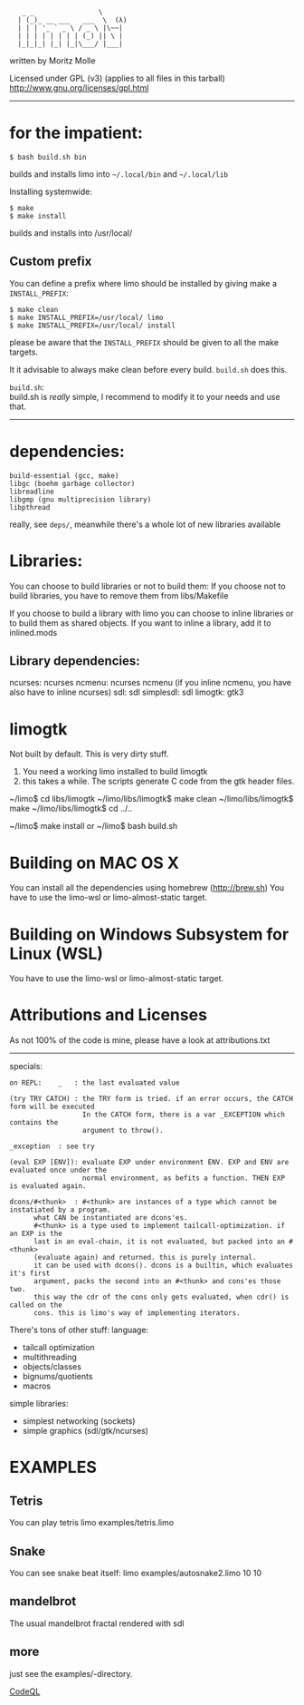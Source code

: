 
	   _ _                \
      | (_)_ __ ___   ___  \  (λ)
      | | | '_ ` _ \ / _ \ |\~~|
      | | | | | | | | (_) || \ |
      |_|_|_| |_| |_|\___/ |___|

       
	   
written by Moritz Molle

Licensed under GPL (v3) (applies to all files in this tarball)
http://www.gnu.org/licenses/gpl.html

____

# for the impatient:

	$ bash build.sh bin
	
builds and installs limo into `~/.local/bin` and `~/.local/lib`

Installing systemwide:

	$ make 
	$ make install

builds and installs into /usr/local/

## Custom prefix
You can define a prefix where limo should be installed by giving make
a `INSTALL_PREFIX`:

	$ make clean
	$ make INSTALL_PREFIX=/usr/local/ limo
	$ make INSTALL_PREFIX=/usr/local/ install
	
please be aware that the `INSTALL_PREFIX` should be given to all the
make targets.

It it advisable to always make clean before every build. `build.sh` does this.

`build.sh`:  
build.sh is _really_ simple, I recommend to modify it to your needs and use that.


-------------------------------------------------------------------------------

# dependencies:

	build-essential (gcc, make)
	libgc (boehm garbage collector)
	libreadline
	libgmp (gnu multiprecision library)
	libpthread

really, see `deps/`, meanwhile there's a whole lot of new libraries
available

# Libraries:
You can choose to build libraries or not to build them:
If you choose not to build libraries, you have to remove them from
libs/Makefile

If you choose to build a library with limo you can choose to inline
libraries or to build them as shared objects. If you want to inline a
library, add it to inlined.mods

## Library dependencies:
ncurses: ncurses
ncmenu: ncurses ncmenu (if you inline ncmenu, you have also have to inline ncurses)
sdl: sdl
simplesdl: sdl
limogtk: gtk3

limogtk
=======
Not built by default. This is very dirty stuff.
1. You need a working limo installed to build limogtk
2. this takes a while. The scripts generate C code from the gtk header files.

~/limo$ cd libs/limogtk
~/limo/libs/limogtk$ make clean
~/limo/libs/limogtk$ make
~/limo/libs/limogtk$ cd ../..

   ~/limo$ make install
or ~/limo$ bash build.sh


Building on MAC OS X
====================
You can install all the dependencies using homebrew (http://brew.sh)
You have to use the limo-wsl or limo-almost-static target.

Building on Windows Subsystem for Linux (WSL)
=============================================
You have to use the limo-wsl or limo-almost-static target.

Attributions and Licenses
=========================
As not 100% of the code is mine, please have a look at attributions.txt

-------------------------------------------------------------------------------

specials:

	on REPL:    _	: the last evaluated value

	(try TRY CATCH)	: the TRY form is tried. if an error occurs, the CATCH form will be executed
	                  In the CATCH form, there is a var _EXCEPTION which contains the
					  argument to throw().

	_exception	: see try

	(eval EXP [ENV]): evaluate EXP under environment ENV. EXP and ENV are evaluated once under the
		              normal environment, as befits a function. THEN EXP is evaluated again.

	dcons/#<thunk>	: #<thunk> are instances of a type which cannot be instatiated by a program.
	  	  what CAN be instantiated are dcons'es.
		  #<thunk> is a type used to implement tailcall-optimization. if an EXP is the
		  last in an eval-chain, it is not evaluated, but packed into an #<thunk>
		  (evaluate again) and returned. this is purely internal.
		  it can be used with dcons(). dcons is a builtin, which evaluates it's first
		  argument, packs the second into an #<thunk> and cons'es those two.
		  this way the cdr of the cons only gets evaluated, when cdr() is called on the
		  cons. this is limo's way of implementing iterators.

There's tons of other stuff:
language:

- tailcall optimization
- multithreading
- objects/classes
- bignums/quotients
- macros

simple libraries:
- simplest networking (sockets)
- simple graphics (sdl/gtk/ncurses)

EXAMPLES
========

Tetris
------
You can play tetris
limo examples/tetris.limo

Snake
-----
You can see snake beat itself:
limo examples/autosnake2.limo 10 10

mandelbrot
----------
The usual mandelbrot fractal rendered with sdl

more
----
just see the examples/-directory.

[CodeQL](https://github.com/mokrates/limo/actions/workflows/codeql.yml/badge.svg?branch=master&event=push)
